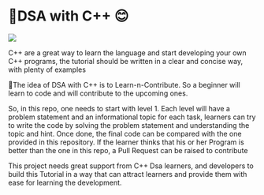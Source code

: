 # 🎒DSA with C++ 😊
[![](https://visitcount.itsvg.in/api?id=yash&label=Profile%20Views&color=6&pretty=false)](https://visitcount.itsvg.in)


 C++ are a great way to learn the language and start developing your own C++ programs, the tutorial should be written in a clear and concise way, with plenty of examples

🤩The idea of DSA with C++ is to Learn-n-Contribute. So a beginner will learn to code and will contribute to the upcoming ones.

So, in this repo, one needs to start with level 1. Each level will have a problem statement and an informational topic for each task, learners can try to write the code by solving the problem statement and understanding the topic and hint. Once done, the final code can be compared with the one provided in this repository.
If the learner thinks that his or her Program is better than the one in this repo, a Pull Request can be raised to contribute

This project needs great support from C++ Dsa learners, and developers to build this Tutorial in a way that can attract learners and provide them with ease for learning the development.   

 
